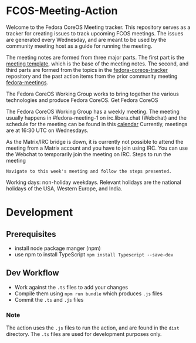 # FCOS-Meeting-Action

Welcome to the Fedora CoreOS Meeting tracker. This repository serves as a tracker for creating issues to track upcoming FCOS meetings. The issues are generated every Wednesday, and are meant to be used by the community meeting host as a guide for running the meeting.

The meeting notes are formed from three major parts. The first part is the [meeting template](./static/meeting-template.md), which is the base of the meeting notes. The second, and third parts are formed from the topics in the [fedora-coreos-tracker](https://github.com/coreos/fedora-coreos-tracker) repository and the past action items from the prior community meeting [fedora-meetings](https://meetbot-raw.fedoraproject.org/teams/fedora_coreos_meeting/fedora_coreos_meeting).

The Fedora CoreOS Working Group works to bring together the various technologies and produce Fedora CoreOS.
Get Fedora CoreOS

The Fedora CoreOS Working Group has a weekly meeting. The meeting usually happens in #fedora-meeting-1 on irc.libera.chat (Webchat) and the schedule for the meeting can be found in this [calendar](https://calendar.fedoraproject.org/CoreOS/) Currently, meetings are at 16:30 UTC on Wednesdays.

As the Matrix/IRC bridge is down, it is currently not possible to attend the meeting from a Matrix account and you have to join using IRC. You can use the Webchat to temporarily join the meeting on IRC.
Steps to run the meeting

    Navigate to this week's meeting and follow the steps presented.

Working days: non-holiday weekdays. Relevant holidays are the national holidays of the USA, Western Europe, and India.

# Development

## Prerequisites

- install node package manger (npm)
- use npm to install TypeScript `npm install Typescript --save-dev`

## Dev Workflow 

- Work against the `.ts` files to add your changes
- Compile them using `npm run bundle` which produces `.js` files
- Commit the `.ts` and `.js` files

### Note

The action uses the `.js` files to run the action, and are found in the `dist` directory. The `.ts` files are used for development purposes only.